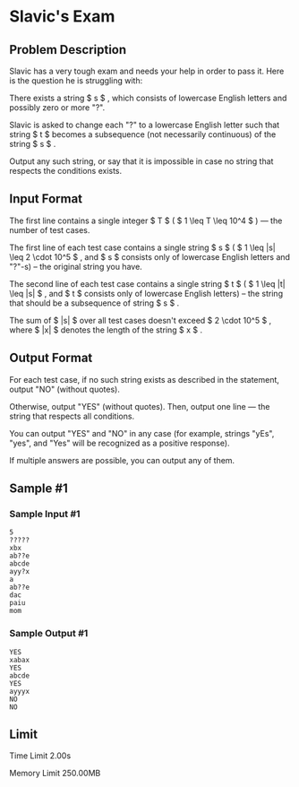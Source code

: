 # Slavic's Exam

## Problem Description

Slavic has a very tough exam and needs your help in order to pass it. Here is the question he is struggling with:

There exists a string $ s $ , which consists of lowercase English letters and possibly zero or more "?".

Slavic is asked to change each "?" to a lowercase English letter such that string $ t $ becomes a subsequence (not necessarily continuous) of the string $ s $ .

Output any such string, or say that it is impossible in case no string that respects the conditions exists.

## Input Format

The first line contains a single integer $ T $ ( $ 1 \leq T \leq 10^4 $ ) — the number of test cases.

The first line of each test case contains a single string $ s $ ( $ 1 \leq |s| \leq 2 \cdot 10^5 $ , and $ s $ consists only of lowercase English letters and "?"-s) – the original string you have.

The second line of each test case contains a single string $ t $ ( $ 1 \leq |t| \leq |s| $ , and $ t $ consists only of lowercase English letters) – the string that should be a subsequence of string $ s $ .

The sum of $ |s| $ over all test cases doesn't exceed $ 2 \cdot 10^5 $ , where $ |x| $ denotes the length of the string $ x $ .

## Output Format

For each test case, if no such string exists as described in the statement, output "NO" (without quotes).

Otherwise, output "YES" (without quotes). Then, output one line — the string that respects all conditions.

You can output "YES" and "NO" in any case (for example, strings "yEs", "yes", and "Yes" will be recognized as a positive response).

If multiple answers are possible, you can output any of them.

## Sample #1

### Sample Input #1

```
5
?????
xbx
ab??e
abcde
ayy?x
a
ab??e
dac
paiu
mom
```

### Sample Output #1

```
YES
xabax
YES
abcde
YES
ayyyx
NO
NO
```

## Limit



Time Limit
2.00s

Memory Limit
250.00MB